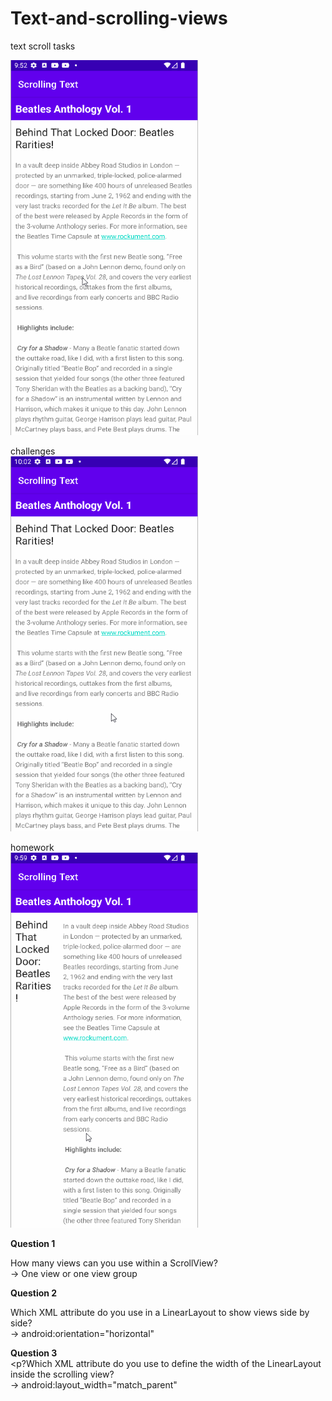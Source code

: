 # Text-and-scrolling-views
text scroll tasks

<img src="screenshots/Textscrolling.gif" width="300px" height="600px">

challenges<br/>
<img src="screenshots/Textscrolling_challenge.gif" width="300px" height="600px">

homework<br/>
<img src="screenshots/Textscrolling_homework.gif" width="300px" height="600px"><br/>

<b>Question 1</b><br/>
<p>How many views can you use within a ScrollView? <br/>
-> One view or one view group</p>

<b>Question 2</b><br/>
<p>Which XML attribute do you use in a LinearLayout to show views side by side? <br/>
  -> android:orientation="horizontal"
  </p>
  
<b>Question 3</b><br/>
<p?Which XML attribute do you use to define the width of the LinearLayout inside the scrolling view?<br/>
-> android:layout_width="match_parent"
</p>
